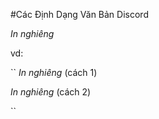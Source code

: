 #Các Định Dạng Văn Bản Discord

*In nghiêng*

vd:

``
*In nghiêng* (cách 1)

_In nghiêng_ (cách 2)

``
